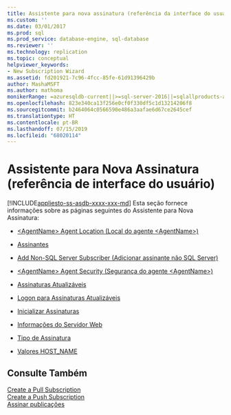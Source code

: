 ```yaml
---
title: Assistente para nova assinatura (referência da interface do usuário) | Microsoft Docs
ms.custom: ''
ms.date: 03/01/2017
ms.prod: sql
ms.prod_service: database-engine, sql-database
ms.reviewer: ''
ms.technology: replication
ms.topic: conceptual
helpviewer_keywords:
- New Subscription Wizard
ms.assetid: fd201921-7c96-4fcc-85fe-61d91396429b
author: MashaMSFT
ms.author: mathoma
monikerRange: =azuresqldb-current||>=sql-server-2016||=sqlallproducts-allversions||>=sql-server-linux-2017||=azuresqldb-mi-current
ms.openlocfilehash: 823e340ca13f256e0cf0f330df5c1d13214206f8
ms.sourcegitcommit: b2464064c0566590e486a3aafae6d67ce2645cef
ms.translationtype: HT
ms.contentlocale: pt-BR
ms.lasthandoff: 07/15/2019
ms.locfileid: "68020114"
---
```

# <a name="new-subscription-wizard-ui-reference"></a>Assistente para Nova Assinatura (referência de interface do usuário)
[!INCLUDE[appliesto-ss-asdb-xxxx-xxx-md](../../includes/appliesto-ss-asdb-xxxx-xxx-md.md)]
Esta seção fornece informações sobre as páginas seguintes do Assistente para Nova Assinatura:  
  
-   [&#60;AgentName&#62; Agent Location (Local do agente &#60;AgentName&#62;)](../../relational-databases/replication/agentname-agent-location.md)  
  
-   [Assinantes](../../relational-databases/replication/subscribers.md)  
  
-   [Add Non-SQL Server Subscriber (Adicionar assinante não SQL Server)](../../relational-databases/replication/add-non-sql-server-subscriber.md)  
  
-   [&#60;AgentName&#62; Agent Security (Segurança do agente &#60;AgentName&#62;)](../../relational-databases/replication/agentname-agent-security.md)  
  
-   [Assinaturas Atualizáveis](../../relational-databases/replication/updatable-subscriptions.md)  
  
-   [Logon para Assinaturas Atualizáveis](../../relational-databases/replication/login-for-updatable-subscriptions.md)  
  
-   [Inicializar Assinaturas](../../relational-databases/replication/initialize-subscriptions.md)  
  
-   [Informações do Servidor Web](../../relational-databases/replication/web-server-information.md)  
  
-   [Tipo de Assinatura](../../relational-databases/replication/subscription-type.md)  
  
-   [Valores HOST_NAME](../../relational-databases/replication/host-name-values.md)  
  
## <a name="see-also"></a>Consulte Também  
 [Create a Pull Subscription](../../relational-databases/replication/create-a-pull-subscription.md)   
 [Create a Push Subscription](../../relational-databases/replication/create-a-push-subscription.md)   
 [Assinar publicações](../../relational-databases/replication/subscribe-to-publications.md)   

  
  

